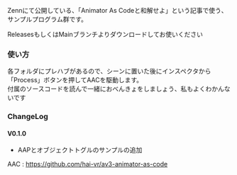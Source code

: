 Zennにて公開している、「Animator As Codeと和解せよ」という記事で使う、サンプルプログラム群です。

ReleasesもしくはMainブランチよりダウンロードしてお使いください

### 使い方
各フォルダにプレハブがあるので、シーンに置いた後にインスペクタから「Process」ボタンを押してAACを駆動します。\
付属のソースコードを読んで一緒におべんきょをしましょう、私もよくわかんないです

### ChangeLog
#### V0.1.0
- AAPとオブジェクトトグルのサンプルの追加

AAC : https://github.com/hai-vr/av3-animator-as-code